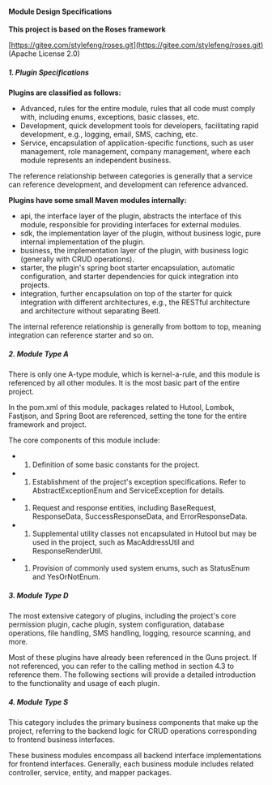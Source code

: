 #### Module Design Specifications

**This project is based on the Roses framework**

[https://gitee.com/stylefeng/roses.git](https://gitee.com/stylefeng/roses.git) (Apache License 2.0)

##### 1. Plugin Specifications

**Plugins are classified as follows:**

- Advanced, rules for the entire module, rules that all code must comply with, including enums, exceptions, basic classes, etc.
- Development, quick development tools for developers, facilitating rapid development, e.g., logging, email, SMS, caching, etc.
- Service, encapsulation of application-specific functions, such as user management, role management, company management, where each module represents an independent business.

The reference relationship between categories is generally that a service can reference development, and development can reference advanced.

**Plugins have some small Maven modules internally:**

- api, the interface layer of the plugin, abstracts the interface of this module, responsible for providing interfaces for external modules.
- sdk, the implementation layer of the plugin, without business logic, pure internal implementation of the plugin.
- business, the implementation layer of the plugin, with business logic (generally with CRUD operations).
- starter, the plugin's spring boot starter encapsulation, automatic configuration, and starter dependencies for quick integration into projects.
- integration, further encapsulation on top of the starter for quick integration with different architectures, e.g., the RESTful architecture and architecture without separating Beetl.

The internal reference relationship is generally from bottom to top, meaning integration can reference starter and so on.

##### 2. Module Type A

There is only one A-type module, which is kernel-a-rule, and this module is referenced by all other modules. It is the most basic part of the entire project.

In the pom.xml of this module, packages related to Hutool, Lombok, Fastjson, and Spring Boot are referenced, setting the tone for the entire framework and project.

The core components of this module include:

- 1. Definition of some basic constants for the project.
- 1. Establishment of the project's exception specifications. Refer to AbstractExceptionEnum and ServiceException for details.
- 1. Request and response entities, including BaseRequest, ResponseData, SuccessResponseData, and ErrorResponseData.
- 1. Supplemental utility classes not encapsulated in Hutool but may be used in the project, such as MacAddressUtil and ResponseRenderUtil.
- 1. Provision of commonly used system enums, such as StatusEnum and YesOrNotEnum.

##### 3. Module Type D

The most extensive category of plugins, including the project's core permission plugin, cache plugin, system configuration, database operations, file handling, SMS handling, logging, resource scanning, and more.

Most of these plugins have already been referenced in the Guns project. If not referenced, you can refer to the calling method in section 4.3 to reference them. The following sections will provide a detailed introduction to the functionality and usage of each plugin.

##### 4. Module Type S

This category includes the primary business components that make up the project, referring to the backend logic for CRUD operations corresponding to frontend business interfaces.

These business modules encompass all backend interface implementations for frontend interfaces. Generally, each business module includes related controller, service, entity, and mapper packages.
